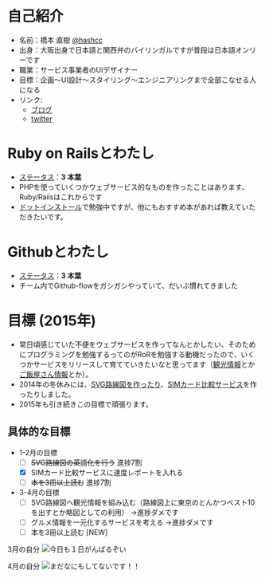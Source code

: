 # 自己紹介
- 名前：橋本 直樹 [@hashcc](http://twitter.com/hashcc)
- 出身：大阪出身で日本語と関西弁のバイリンガルですが普段は日本語オンリーです
- 職業：サービス事業者のUIデザイナー
- 目標：企画〜UI設計〜スタイリング〜エンジニアリングまで全部こなせる人になる
- リンク:
  - [ブログ](http://note.openvisdta.jp/)
  - [twitter](http://twitter.com/hashcc)

# Ruby on Railsとわたし
- [ステータス](https://github.com/yochiyochirb/meetups/blob/master/member_status.md)：**3 本葉**
- PHPを使っていくつかウェブサービス的なものを作ったことはあります、Ruby/Railsはこれからです
- [ドットインストール](http://dotinstall.com/lessons/basic_rails_v2)で勉強中ですが、他にもおすすめ本があれば教えていただきたいです。

# Githubとわたし
- [ステータス](https://github.com/yochiyochirb/meetups/blob/master/member_status.md)：**3 本葉**
- チーム内でGithub-flowをガシガシやっていて、だいぶ慣れてきました

# 目標 (2015年)
- 常日頃感じていた不便をウェブサービスを作ってなんとかしたい、そのためにプログラミングを勉強するってのがRoRを勉強する動機だったので、いくつかサービスをリリースして育てていきたいなと思ってます（[観光情報](http://note.openvista.jp/2013/connect-web-on-sightseeing-information)とか[ご飯屋さん情報](http://note.openvista.jp/2013/connect-web-on-gourmet)とか）。
- 2014年の冬休みには、[SVG路線図を作ったり](http://note.openvista.jp/2014/svg-rail-map)、[SIMカード比較サービス](http://note.openvista.jp/2015/selectsim)を作ったりしました。
- 2015年も引き続きこの目標で頑張ります。

## 具体的な目標
- 1-2月の目標
   - [ ] ~~SVG路線図の英語化を行う~~ 進捗7割
   - [x] SIMカード比較サービスに速度レポートを入れる
   - [ ] ~~本を3冊以上読む~~ 進捗7割
- 3-4月の目標
   - [ ] SVG路線図へ観光情報を組み込む（路線図上に東京のとんかつベスト10を出すとか略図としての利用） →進捗ダメです
   - [ ] グルメ情報を一元化するサービスを考える →進捗ダメです
   - [ ] 本を3冊以上読む [NEW]

3月の自分
![今日も１日がんばるぞい](http://image.itmedia.co.jp/nl/articles/1503/03/tamago_150301new11.jpg)

4月の自分
![まだなにもしてないです！！](https://pbs.twimg.com/media/Bsw1StjCQAA9NQ1.jpg:large)